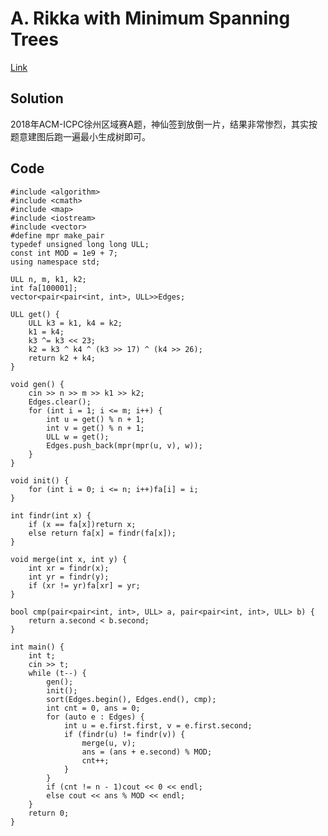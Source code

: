 # A. Rikka with Minimum Spanning Trees

[Link](https://codeforces.com/gym/102012/problem/A)

## Solution

2018年ACM-ICPC徐州区域赛A题，神仙签到放倒一片，结果非常惨烈，其实按题意建图后跑一遍最小生成树即可。

## Code

    #include <algorithm>
    #include <cmath>
    #include <map>
    #include <iostream>
    #include <vector>
    #define mpr make_pair
    typedef unsigned long long ULL;
    const int MOD = 1e9 + 7;
    using namespace std;

    ULL n, m, k1, k2;
    int fa[100001];
    vector<pair<pair<int, int>, ULL>>Edges;

    ULL get() {
        ULL k3 = k1, k4 = k2;
        k1 = k4;
        k3 ^= k3 << 23;
        k2 = k3 ^ k4 ^ (k3 >> 17) ^ (k4 >> 26);
        return k2 + k4;
    }

    void gen() {
        cin >> n >> m >> k1 >> k2;
        Edges.clear();
        for (int i = 1; i <= m; i++) {
            int u = get() % n + 1;
            int v = get() % n + 1;
            ULL w = get();
            Edges.push_back(mpr(mpr(u, v), w));
        }
    }

    void init() {
        for (int i = 0; i <= n; i++)fa[i] = i;
    }

    int findr(int x) {
        if (x == fa[x])return x;
        else return fa[x] = findr(fa[x]);
    }

    void merge(int x, int y) {
        int xr = findr(x);
        int yr = findr(y);
        if (xr != yr)fa[xr] = yr;
    }

    bool cmp(pair<pair<int, int>, ULL> a, pair<pair<int, int>, ULL> b) {
        return a.second < b.second;
    }

    int main() {
        int t;
        cin >> t;
        while (t--) {
            gen();
            init();
            sort(Edges.begin(), Edges.end(), cmp);
            int cnt = 0, ans = 0;
            for (auto e : Edges) {
                int u = e.first.first, v = e.first.second;
                if (findr(u) != findr(v)) {
                    merge(u, v);
                    ans = (ans + e.second) % MOD;
                    cnt++;
                }
            }
            if (cnt != n - 1)cout << 0 << endl;
            else cout << ans % MOD << endl;
        }
        return 0;
    }